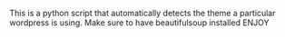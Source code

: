 This is a python script that automatically detects the theme a particular wordpress is using. 
Make sure to have beautifulsoup installed
ENJOY